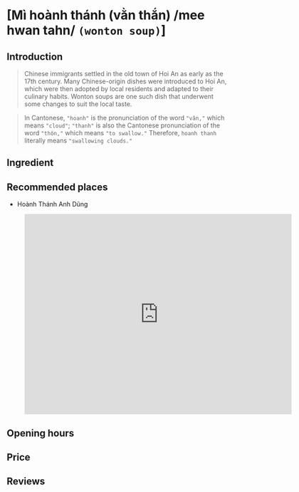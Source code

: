 # [Mì hoành thánh (vằn thắn) /mee hwan tahn/ `(wonton soup)`]

## Introduction
> Chinese immigrants settled in the old town of Hoi An as early as the 17th century. Many Chinese-origin dishes were introduced to Hoi An, which were then adopted by local residents and adapted to their culinary habits. Wonton soups are one such dish that underwent some changes to suit the local taste.

> In Cantonese, `"hoanh"` is the pronunciation of the word `"vân,"` which means `"cloud"`; `"thanh"` is also the Cantonese pronunciation of the word `"thôn,"` which means `"to swallow."` Therefore, `hoanh thanh` literally means `"swallowing clouds."`

## Ingredient

## Recommended places

 - Hoành Thánh Anh Dũng
<figure class="map-container">
  <iframe src="https://www.google.com/maps/embed?pb=!1m18!1m12!1m3!1d3837.49588965272!2d108.32427875685259!3d15.883070913789634!2m3!1f0!2f0!3f0!3m2!1i1024!2i768!4f13.1!3m3!1m2!1s0x31420e7ba681111d%3A0x7e13ecead6835cc7!2zSG_DoG5oIFRow6FuaCBBbmggRMWpbmc!5e0!3m2!1sen!2s!4v1688730115764!5m2!1sen!2s" width="600" height="450" style="border:0;" allowfullscreen="" loading="lazy" referrerpolicy="no-referrer-when-downgrade"></iframe>
</figure>

## Opening hours

## Price

## Reviews

